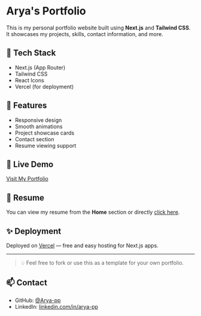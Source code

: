 # Arya's Portfolio

This is my personal portfolio website built using **Next.js** and **Tailwind CSS**. It showcases my projects, skills, contact information, and more.

## 🚀 Tech Stack

- Next.js (App Router)
- Tailwind CSS
- React Icons
- Vercel (for deployment)

## 📄 Features

- Responsive design
- Smooth animations
- Project showcase cards
- Contact section
- Resume viewing support

## 🔗 Live Demo

[Visit My Portfolio](https://my-portfolio-aryapps-projects.vercel.app)

## 📂 Resume

You can view my resume from the **Home** section or directly [click here](<./public/RESUME_ARYA_PP(2).pdf>).

## ✨ Deployment

Deployed on [Vercel](https://vercel.com/) — free and easy hosting for Next.js apps.

---

> 💡 Feel free to fork or use this as a template for your own portfolio.

## 📫 Contact

- GitHub: [@Arya-pp](https://github.com/Arya-pp)
- LinkedIn: [linkedin.com/in/arya-pp](https://linkedin.com/in/arya-pp)
